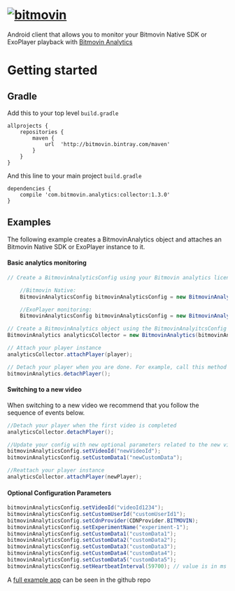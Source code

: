# [![bitmovin](http://bitmovin-a.akamaihd.net/webpages/bitmovin-logo-github.png)](http://www.bitmovin.com)
Android client that allows you to monitor your Bitmovin Native SDK or ExoPlayer playback with [Bitmovin Analytics](https://bitmovin.com/video-analytics/)

# Getting started
## Gradle

Add this to your top level `build.gradle`

```
allprojects {
    repositories {
		maven {
			url  'http://bitmovin.bintray.com/maven'
		}
	}
}
```

And this line to your main project `build.gradle`

```
dependencies {
    compile 'com.bitmovin.analytics:collector:1.3.0'
}
```

## Examples

The following example creates a BitmovinAnalytics object and attaches an Bitmovin Native SDK or ExoPlayer instance to it. 

#### Basic analytics monitoring 
```java
// Create a BitmovinAnalyticsConfig using your Bitmovin analytics license key and (optionally) your Bitmovin Player Key

    //Bitmovin Native: 
    BitmovinAnalyticsConfig bitmovinAnalyticsConfig = new BitmovinAnalyticsConfig("<BITMOVIN_ANALYTICS_KEY>", "<BITMOVIN_PLAYER_KEY>", getApplicationContext());

    //ExoPlayer monitoring:
    BitmovinAnalyticsConfig bitmovinAnalyticsConfig = new BitmovinAnalyticsConfig("<BITMOVIN_ANALYTICS_KEY>", getApplicationContext());

// Create a BitmovinAnalytics object using the BitmovinAnalyitcsConfig you just created
BitmovinAnalytics analyticsCollector = new BitmovinAnalytics(bitmovinAnalyticsConfig);

// Attach your player instance
analyticsCollector.attachPlayer(player);

// Detach your player when you are done. For example, call this method when you call ExoPlayer's release() method
bitmovinAnalytics.detachPlayer();
```

#### Switching to a new video 
When switching to a new video we recommend that you follow the sequence of events below. 

```java
//Detach your player when the first video is completed 
analyticsCollector.detachPlayer();

//Update your config with new optional parameters related to the new video playback
bitmovinAnalyticsConfig.setVideoId("newVideoId"); 
bitmovinAnalyticsConfig.setCustomData1("newCustomData"); 

//Reattach your player instance 
analyticsCollector.attachPlayer(newPlayer);
``` 


#### Optional Configuration Parameters
```java
bitmovinAnalyticsConfig.setVideoId("videoId1234"); 
bitmovinAnalyticsConfig.setCustomUserId("customUserId1");
bitmovinAnalyticsConfig.setCdnProvider(CDNProvider.BITMOVIN);
bitmovinAnalyticsConfig.setExperimentName("experiment-1");
bitmovinAnalyticsConfig.setCustomData1("customData1");
bitmovinAnalyticsConfig.setCustomData2("customData2");
bitmovinAnalyticsConfig.setCustomData3("customData3");
bitmovinAnalyticsConfig.setCustomData4("customData4");
bitmovinAnalyticsConfig.setCustomData5("customData5");
bitmovinAnalyticsConfig.setHeartbeatInterval(59700); // value is in ms 

```

A [full example app](https://github.com/bitmovin/bitmovin-analytics-collector-android/tree/master/analyticsexample) can be seen in the github repo 
